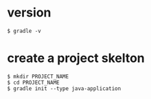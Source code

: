 # version

```
$ gradle -v
```


# create a project skelton

```
$ mkdir PROJECT_NAME
$ cd PROJECT_NAME
$ gradle init --type java-application
```

